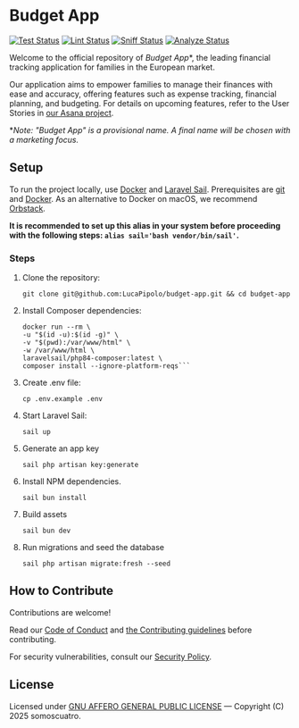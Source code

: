 # Budget App

[![Test Status](https://github.com/LucaPipolo/budget-app/actions/workflows/test-pest.yml/badge.svg)](https://github.com/LucaPipolo/budget-app/actions/workflows/test-pest.yml)
[![Lint Status](https://github.com/LucaPipolo/budget-app/actions/workflows/lint.yml/badge.svg)](https://github.com/LucaPipolo/budget-app/actions/workflows/lint.yml)
[![Sniff Status](https://github.com/LucaPipolo/budget-app/actions/workflows/sniff.yml/badge.svg)](https://github.com/LucaPipolo/budget-app/actions/workflows/sniff.yml)
[![Analyze Status](https://github.com/LucaPipolo/budget-app/actions/workflows/analyze.yml/badge.svg)](https://github.com/LucaPipolo/budget-app/actions/workflows/analyze.yml)

Welcome to the official repository of _Budget App_\*, the leading financial
tracking application for families in the European market.

Our application aims to empower families to manage their finances with ease and
accuracy, offering features such as expense tracking, financial planning, and
budgeting. For details on upcoming features, refer to the User Stories in [our
Asana project](https://app.asana.com/0/1209628343151819/1209628343151834).

\*_Note: "Budget App" is a provisional name. A final name will be chosen with a
marketing focus._

## Setup

To run the project locally, use [Docker](https://www.docker.com/) and [Laravel
Sail](https://laravel.com/docs/12.x/sail). Prerequisites are
[git](https://git-scm.com/) and [Docker](https://www.docker.com/). As an alternative to Docker on macOS, we recommend
[Orbstack](https://orbstack.dev/).

**It is recommended to set up this alias in your system before proceeding with
the following steps: `alias sail='bash vendor/bin/sail'`.**

### Steps

1. Clone the repository:

    `git clone git@github.com:LucaPipolo/budget-app.git && cd budget-app`

2. Install Composer dependencies:

    ````shell
    docker run --rm \
    -u "$(id -u):$(id -g)" \
    -v "$(pwd):/var/www/html" \
    -w /var/www/html \
    laravelsail/php84-composer:latest \
    composer install --ignore-platform-reqs```
    ````

3. Create .env file:

    `cp .env.example .env`

4. Start Laravel Sail:

    `sail up`

5. Generate an app key

    `sail php artisan key:generate`

6. Install NPM dependencies.

    `sail bun install`

7. Build assets

    `sail bun dev`

8. Run migrations and seed the database

    `sail php artisan migrate:fresh --seed`

## How to Contribute

Contributions are welcome!

Read our [Code of Conduct](https://github.com/LucaPipolo/budget-app/blob/main/CODE_OF_CONDUCT.md)
and [the Contributing guidelines](https://github.com/LucaPipolo/budget-app/blob/main/CONTRIBUTING.md) before
contributing.

For security vulnerabilities, consult
our [Security Policy](https://github.com/LucaPipolo/budget-app/blob/main/SECURITY.md).

## License

Licensed under [GNU AFFERO GENERAL PUBLIC LICENSE](https://github.com/LucaPipolo/budget-app/blob/main/LICENSE)
— Copyright (C) 2025 somoscuatro.
